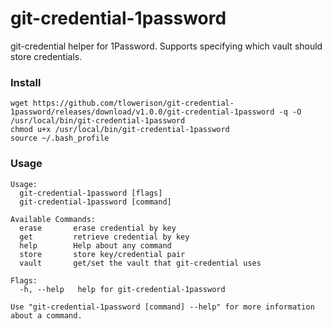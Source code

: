# git-credential-1password

git-credential helper for 1Password. Supports specifying which vault should store credentials.

### Install
```
wget https://github.com/tlowerison/git-credential-1password/releases/download/v1.0.0/git-credential-1password -q -O /usr/local/bin/git-credential-1password
chmod u+x /usr/local/bin/git-credential-1password
source ~/.bash_profile
```

### Usage
```
Usage:
  git-credential-1password [flags]
  git-credential-1password [command]

Available Commands:
  erase       erase credential by key
  get         retrieve credential by key
  help        Help about any command
  store       store key/credential pair
  vault       get/set the vault that git-credential uses

Flags:
  -h, --help   help for git-credential-1password

Use "git-credential-1password [command] --help" for more information about a command.
```
